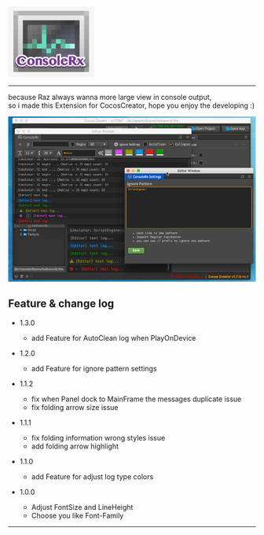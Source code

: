 ![Logo](imgs/icon.png)

------------------------------------
because Raz always wanna more large view in console output,  
so i made this Extension for CocosCreator, hope you enjoy the developing :)

![Preview](imgs/ConsoleRx.png)


**Feature & change log**
------------------------------------
- 1.3.0
  - add Feature for AutoClean log when PlayOnDevice

- 1.2.0
  - add Feature for ignore pattern settings

- 1.1.2
  - fix when Panel dock to MainFrame the messages duplicate issue
  - fix folding arrow size issue

- 1.1.1
  - fix folding information wrong styles issue
  - add folding arrow highlight

- 1.1.0
  - add Feature for adjust log type colors

- 1.0.0
  - Adjust FontSize and LineHeight
  - Choose you like Font-Family
------------------------------------